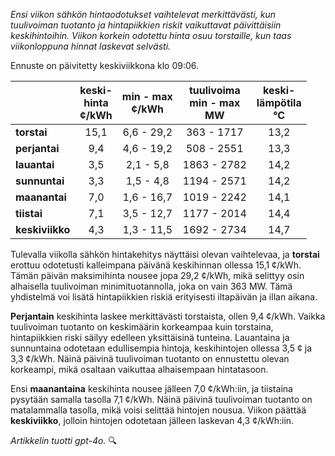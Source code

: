 *Ensi viikon sähkön hintaodotukset vaihtelevat merkittävästi, kun tuulivoiman tuotanto ja hintapiikkien riskit vaikuttavat päivittäisiin keskihintoihin. Viikon korkein odotettu hinta osuu torstaille, kun taas viikonloppuna hinnat laskevat selvästi.*

Ennuste on päivitetty keskiviikkona klo 09:06.

|           | keski-<br>hinta<br>¢/kWh | min - max<br>¢/kWh | tuulivoima<br>min - max<br>MW | keski-<br>lämpötila<br>°C |
|:-------------|:----------------:|:----------------:|:-------------:|:-------------:|
| **torstai**  |       15,1       |    6,6 - 29,2    |   363 - 1717  |     13,2      |
| **perjantai**|       9,4        |    4,6 - 19,2    |   508 - 2551  |     13,3      |
| **lauantai** |       3,5        |    2,1 - 5,8     |  1863 - 2782  |     14,2      |
| **sunnuntai**|       3,3        |    1,5 - 4,8     |  1194 - 2571  |     14,2      |
| **maanantai**|       7,0        |    1,6 - 16,7    |  1019 - 2242  |     14,1      |
| **tiistai**  |       7,1        |    3,5 - 12,7    |  1177 - 2014  |     14,4      |
| **keskiviikko**|     4,3        |    1,3 - 11,5    |  1692 - 2734  |     14,7      |

Tulevalla viikolla sähkön hintakehitys näyttäisi olevan vaihtelevaa, ja **torstai** erottuu odotetusti kalleimpana päivänä keskihinnan ollessa 15,1 ¢/kWh. Tämän päivän maksimihinta nousee jopa 29,2 ¢/kWh, mikä selittyy osin alhaisella tuulivoiman minimituotannolla, joka on vain 363 MW. Tämä yhdistelmä voi lisätä hintapiikkien riskiä erityisesti iltapäivän ja illan aikana.

**Perjantain** keskihinta laskee merkittävästi torstaista, ollen 9,4 ¢/kWh. Vaikka tuulivoiman tuotanto on keskimäärin korkeampaa kuin torstaina, hintapiikkien riski säilyy edelleen yksittäisinä tunteina. Lauantaina ja sunnuntaina odotetaan edullisempia hintoja, keskihintojen ollessa 3,5 ¢ ja 3,3 ¢/kWh. Näinä päivinä tuulivoiman tuotanto on ennustettu olevan korkeampi, mikä osaltaan vaikuttaa alhaisempaan hintatasoon.

Ensi **maanantaina** keskihinta nousee jälleen 7,0 ¢/kWh:iin, ja tiistaina pysytään samalla tasolla 7,1 ¢/kWh. Näinä päivinä tuulivoiman tuotanto on matalammalla tasolla, mikä voisi selittää hintojen nousua. Viikon päättää **keskiviikko**, jolloin hintojen odotetaan jälleen laskevan 4,3 ¢/kWh:iin.

*Artikkelin tuotti gpt-4o.* 🔍
